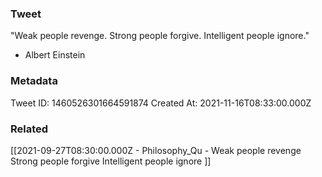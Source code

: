 ### Tweet
"Weak people revenge. Strong people forgive. Intelligent people ignore."

 - Albert Einstein

### Metadata
Tweet ID: 1460526301664591874
Created At: 2021-11-16T08:33:00.000Z

### Related
[[2021-09-27T08:30:00.000Z - Philosophy_Qu - Weak people revenge Strong people forgive Intelligent people ignore ]]

